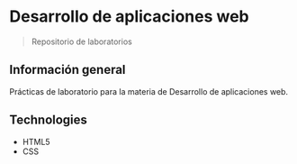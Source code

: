 # Desarrollo de aplicaciones web

> Repositorio de laboratorios

## Información general

Prácticas de laboratorio para la materia de Desarrollo de aplicaciones web.

## Technologies

- HTML5
- CSS
